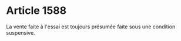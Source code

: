 # Article 1588

La vente faite à l'essai est toujours présumée faite sous une condition suspensive.
